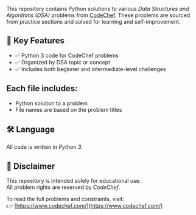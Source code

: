 This repository contains Python solutions to various *Data Structures and Algorithms (DSA)* problems from [CodeChef](https://www.codechef.com/). These problems are sourced from practice sections and solved for learning and self-improvement.

## 🎯 Key Features

- ✅ Python 3 code for CodeChef problems
- ✅ Organized by DSA topic or concept
- ✅ Includes both beginner and intermediate-level challenges

## Each file includes:
- Python solution to a problem
- File names are based on the problem titles

## 🛠 Language

All code is written in *Python 3*.

## 📌 Disclaimer

This repository is intended solely for educational use.  
All problem rights are reserved by *CodeChef*.

To read the full problems and constraints, visit:  
👉 [https://www.codechef.com/](https://www.codechef.com/)

